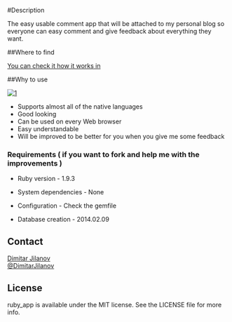 #Description

The easy usable comment app that will be attached to my personal blog so everyone can easy comment and give feedback about everything they want.

##Where to find


[You can check it how it works in](soon)

##Why to use

[![1](Screenshots/1.png)](Screenshots/1.png)

* Supports almost all of the native languages
* Good looking
* Can be used on every Web browser
* Easy understandable
* Will be improved to be better for you when you give me some feedback

### Requirements ( if you want to fork and help me with the improvements )


* Ruby version - 1.9.3

* System dependencies - None

* Configuration - Check the gemfile

* Database creation - 2014.02.09

## Contact

[Dimitar Jilanov](http://jilanov.com)   
[@DimitarJilanov](https://twitter.com/DimiturJilanov)

## License

ruby_app is available under the MIT license. See the LICENSE file for more info.
